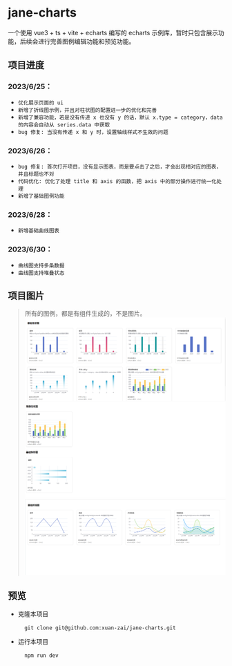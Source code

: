 # jane-charts

一个使用 vue3 + ts + vite + echarts 编写的 echarts 示例库，暂时只包含展示功能，后续会进行完善图例编辑功能和预览功能。

## 项目进度
### 2023/6/25：
  - `优化展示页面的 ui`
  - `新增了折线图示例，并且对柱状图的配置进一步的优化和完善`
  - `新增了兼容功能，若是没有传递 x 也没有 y 的话，默认 x.type = category，data 的内容会自动从 series.data 中获取`
  - `bug 修复: 当没有传递 x 和 y 时，设置轴线样式不生效的问题`
### 2023/6/26：
  - `bug 修复: 首次打开项目，没有显示图表，而是要点击了之后，才会出现相对应的图表，并且标题也不对`
  - `代码优化: 优化了处理 title 和 axis 的函数，把 axis 中的部分操作进行统一化处理`
  - `新增了基础图例功能`
### 2023/6/28：
  - `新增基础曲线图表`
### 2023/6/30：
  - `曲线图支持多条数据`
  - `曲线图支持堆叠状态`

## 项目图片
> 所有的图例，都是有组件生成的，不是图片。
![Alt text](image.png)
![Alt text](image-1.png)
![Alt text](image-2.png)
## 预览

- 克隆本项目
  ```
    git clone git@github.com:xuan-zai/jane-charts.git
  ```
  
- 运行本项目
  ```
    npm run dev
  ```